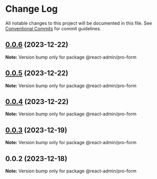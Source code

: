 # Change Log

All notable changes to this project will be documented in this file.
See [Conventional Commits](https://conventionalcommits.org) for commit guidelines.

## [0.0.6](https://git.aihuoshi.net/algo_analysis_plat/web/fd-react-admin-components/compare/@react-admin/pro-form@0.0.5...@react-admin/pro-form@0.0.6) (2023-12-22)

**Note:** Version bump only for package @react-admin/pro-form





## [0.0.5](https://git.aihuoshi.net/algo_analysis_plat/web/fd-react-admin-components/compare/@react-admin/pro-form@0.0.4...@react-admin/pro-form@0.0.5) (2023-12-22)

**Note:** Version bump only for package @react-admin/pro-form

## [0.0.4](https://git.aihuoshi.net/algo_analysis_plat/web/fd-react-admin-components/compare/@react-admin/pro-form@0.0.3...@react-admin/pro-form@0.0.4) (2023-12-22)

**Note:** Version bump only for package @react-admin/pro-form

## [0.0.3](https://git.aihuoshi.net/algo_analysis_plat/web/fd-react-admin-components/compare/@react-admin/pro-form@0.0.2...@react-admin/pro-form@0.0.3) (2023-12-19)

**Note:** Version bump only for package @react-admin/pro-form

## 0.0.2 (2023-12-18)

**Note:** Version bump only for package @react-admin/pro-form
